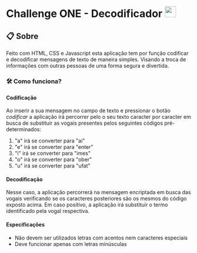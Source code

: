# Challenge ONE - Decodificador <img height="30" width="30" src="https://cdn-icons-png.flaticon.com/512/890/890132.png" />

## 📋 Sobre
Feito com HTML, CSS e Javascript esta aplicação tem por função codificar e decodificar mensagens de texto de maneira simples. Visando a troca de informações com outras pessoas de uma forma segura e divertida.

### 🛠 Como funciona? 
#### Codificação
Ao inserir a sua mensagem no campo de texto e pressionar o botão *codificar* a aplicação irá percorrer pelo o seu texto caracter por caracter em busca de substituir as vogais presentes pelos seguintes códigos pré-determinados:

1. "a" irá se converter para "ai"
2. "e" irá se converter para "enter"
3. "i" irá se converter para "imes"
4. "o" irá se converter para "ober"
5. "u" irá se converter para "ufat"

#### Decodificação
Nesse caso, a aplicação percorrerá na mensagem encriptada em busca das vogais verificando se os caracteres posteriores são os mesmos do código exposto acima. Em caso positivo, a aplicação irá substituir o termo identificado pela vogal respectiva.

#### Especificações
- Não devem ser utilizados letras com acentos nem caracteres especiais
- Deve funcionar apenas com letras minúsculas
